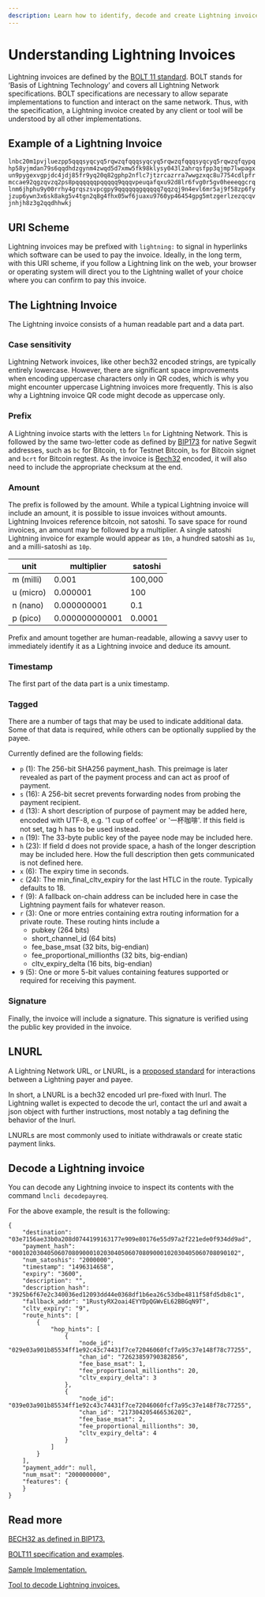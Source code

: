 ```yaml
---
description: Learn how to identify, decode and create Lightning invoices
---
```


# Understanding Lightning Invoices

Lightning invoices are defined by the [BOLT 11 standard](https://github.com/lightningnetwork/lightning-rfc/blob/master/11-payment-encoding.md). BOLT stands for ‘Basis of Lightning Technology’ and covers all Lightning Network specifications. BOLT specifications are necessary to allow separate implementations to function and interact on the same network. Thus, with the specification, a Lightning invoice created by any client or tool will be understood by all other implementations.

## Example of a Lightning Invoice

`lnbc20m1pvjluezpp5qqqsyqcyq5rqwzqfqqqsyqcyq5rqwzqfqqqsyqcyq5rqwzqfqypqhp58yjmdan79s6qqdhdzgynm4zwqd5d7xmw5fk98klysy043l2ahrqsfpp3qjmp7lwpagxun9pygexvgpjdc4jdj85fr9yq20q82gphp2nflc7jtzrcazrra7wwgzxqc8u7754cdlpfrmccae92qgzqvzq2ps8pqqqqqqpqqqqq9qqqvpeuqafqxu92d8lr6fvg0r5gv0heeeqgcrqlnm6jhphu9y00rrhy4grqszsvpcgpy9qqqqqqgqqqqq7qqzqj9n4evl6mr5aj9f58zp6fyjzup6ywn3x6sk8akg5v4tgn2q8g4fhx05wf6juaxu9760yp46454gpg5mtzgerlzezqcqvjnhjh8z3g2qqdhhwkj`

## URI Scheme

Lightning invoices may be prefixed with `lightning:` to signal in hyperlinks which software can be used to pay the invoice. Ideally, in the long term, with this URI scheme, if you follow a Lightning link on the web, your browser or operating system will direct you to the Lightning wallet of your choice where you can confirm to pay this invoice.&#x20;

## The Lightning Invoice

The Lightning invoice consists of a human readable part and a data part.

### Case sensitivity

Lightning Network invoices, like other bech32 encoded strings, are typically entirely lowercase. However, there are significant space improvements when encoding uppercase characters only in QR codes, which is why you might encounter uppercase Lightning invoices more frequently. This is also why a Lightning invoice QR code might decode as uppercase only.

### Prefix

A Lightning invoice starts with the letters `ln` for Lightning Network. This is followed by the same two-letter code as defined by [BIP173](https://github.com/bitcoin/bips/blob/master/bip-0173.mediawiki) for native Segwit addresses, such as `bc` for Bitcoin, `tb` for Testnet Bitcoin, `bs` for Bitcoin signet and `bcrt` for Bitcoin regtest. As the invoice is [Bech32](https://github.com/bitcoin/bips/blob/master/bip-0173.mediawiki) encoded, it will also need to include the appropriate checksum at the end.

### Amount

The prefix is followed by the amount. While a typical Lightning invoice will include an amount, it is possible to issue invoices without amounts. Lightning Invoices reference bitcoin, not satoshi. To save space for round invoices, an amount may be followed by a multiplier. A single satoshi Lightning invoice for example would appear as `10n`, a hundred satoshi as `1u`, and a milli-satoshi as `10p`.

| unit      | multiplier     | satoshi |
| --------- | -------------- | ------- |
| m (milli) | 0.001          | 100,000 |
| u (micro) | 0.000001       | 100     |
| n (nano)  | 0.000000001    | 0.1     |
| p (pico)  | 0.000000000001 | 0.0001  |

Prefix and amount together are human-readable, allowing a savvy user to immediately identify it as a Lightning invoice and deduce its amount.

### Timestamp

The first part of the data part is a unix timestamp.

### Tagged

There are a number of tags that may be used to indicate additional data. Some of that data is required, while others can be optionally supplied by the payee.

Currently defined are the following fields:&#x20;

* `p` (1): The 256-bit SHA256 payment\_hash. This preimage is later revealed as part of the payment process and can act as proof of payment.
* `s` (16): A 256-bit secret prevents forwarding nodes from probing the payment recipient.
* `d` (13): A short description of purpose of payment may be added here, encoded with UTF-8, e.g. '1 cup of coffee' or '一杯咖啡'. If this field is not set, tag h has to be used instead.
* `n` (19): The 33-byte public key of the payee node may be included here.
* `h` (23): If field d does not provide space, a hash of the longer description may be included here. How the full description then gets communicated is not defined here.
* `x` (6): The expiry time in seconds.
* `c` (24): The min\_final\_cltv\_expiry for the last HTLC in the route. Typically defaults to 18.
* `f` (9): A fallback on-chain address can be included here in case the Lightning payment fails for whatever reason.
* `r` (3): One or more entries containing extra routing information for a private route. These routing hints include a&#x20;
  * pubkey (264 bits)
  * short\_channel\_id (64 bits)
  * fee\_base\_msat (32 bits, big-endian)
  * fee\_proportional\_millionths (32 bits, big-endian)
  * cltv\_expiry\_delta (16 bits, big-endian)
* `9` (5): One or more 5-bit values containing features supported or required for receiving this payment.

### Signature <a href="docs-internal-guid-bf1851de-7fff-593c-551b-0470d2c05dad" id="docs-internal-guid-bf1851de-7fff-593c-551b-0470d2c05dad"></a>

Finally, the invoice will include a signature. This signature is verified using the public key provided in the invoice.&#x20;

## LNURL

A Lightning Network URL, or LNURL, is a [proposed standard](https://github.com/fiatjaf/lnurl-rfc) for interactions between a Lightning payer and payee.

In short, a LNURL is a bech32 encoded url pre-fixed with lnurl. The Lightning wallet is expected to decode the url, contact the url and await a json object with further instructions, most notably a tag defining the behavior of the lnurl.

LNURLs are most commonly used to initiate withdrawals or create static payment links.

## Decode a Lightning invoice <a href="docs-internal-guid-8ecef058-7fff-d6ea-2918-35bcc276e339" id="docs-internal-guid-8ecef058-7fff-d6ea-2918-35bcc276e339"></a>

You can decode any Lightning invoice to inspect its contents with the command `lncli decodepayreq`.

For the above example, the result is the following:

`{`\
`    "destination": "03e7156ae33b0a208d0744199163177e909e80176e55d97a2f221ede0f934dd9ad",`\
`    "payment_hash": "0001020304050607080900010203040506070809000102030405060708090102",`\
`    "num_satoshis": "2000000",`\
`    "timestamp": "1496314658",`\
`    "expiry": "3600",`\
`    "description": "",`\
`    "description_hash": "3925b6f67e2c340036ed12093dd44e0368df1b6ea26c53dbe4811f58fd5db8c1",`\
`    "fallback_addr": "1RustyRX2oai4EYYDpQGWvEL62BBGqN9T",`\
`    "cltv_expiry": "9",`\
`    "route_hints": [`\
`        {`\
`            "hop_hints": [`\
`                {`\
`                    "node_id": "029e03a901b85534ff1e92c43c74431f7ce72046060fcf7a95c37e148f78c77255",`\
`                    "chan_id": "72623859790382856",`\
`                    "fee_base_msat": 1,`\
`                    "fee_proportional_millionths": 20,`\
`                    "cltv_expiry_delta": 3`\
`                },`\
`                {`\
`                    "node_id": "039e03a901b85534ff1e92c43c74431f7ce72046060fcf7a95c37e148f78c77255",`\
`                    "chan_id": "217304205466536202",`\
`                    "fee_base_msat": 2,`\
`                    "fee_proportional_millionths": 30,`\
`                    "cltv_expiry_delta": 4`\
`                }`\
`            ]`\
`        }`\
`    ],`\
`    "payment_addr": null,`\
`    "num_msat": "2000000000",`\
`    "features": {`\
`    }`\
`}`

## Read more

[BECH32 as defined in BIP173.](https://github.com/bitcoin/bips/blob/master/bip-0173.mediawiki)

[BOLT11 specification and examples](https://github.com/lightningnetwork/lightning-rfc/blob/master/11-payment-encoding.md).

[Sample Implementation.](https://github.com/rustyrussell/lightning-payencode)

[Tool to decode Lightning invoices.](https://bitcoincore.tech/apps/bolt11-ui/index.html)
